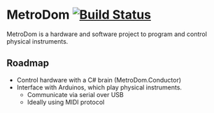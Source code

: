 # MetroDom [![Build Status](https://travis-ci.org/fotijr/MetroDom.svg?branch=master)](https://travis-ci.org/fotijr/MetroDom)
MetroDom is a hardware and software project to program and control physical instruments.

## Roadmap
 - Control hardware with a C# brain (MetroDom.Conductor)
 - Interface with Arduinos, which play physical instruments.
    - Communicate via serial over USB
    - Ideally using MIDI protocol